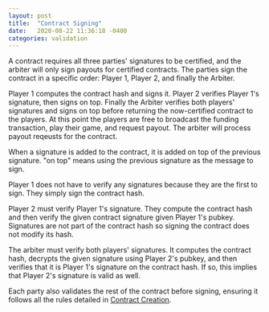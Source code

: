 ```yaml
---
layout: post
title:  "Contract Signing"
date:   2020-08-22 11:36:18 -0400
categories: validation
---
```


A contract requires all three parties' signatures to be certified, and the arbiter will only sign payouts for certified contracts. The parties sign the contract in a specific order: Player 1, Player 2, and finally the Arbiter. 

Player 1 computes the contract hash and signs it. Player 2 verifies Player 1's signature, then signs on top. Finally the Arbiter verifies both players' signatures and signs on top before returning the now-certified contract to the players. At this point the players are free to broadcast the funding transaction, play their game, and request payout. The arbiter will process payout reqeusts for the contract.

When a signature is added to the contract, it is added on top of the previous signature. "on top" means using the previous signature as the message to sign. 

Player 1 does not have to verify any signatures because they are the first to sign. They simply sign the contract hash.

Player 2 must verify Player 1's signature. They compute the contract hash and then verify the given contract signature given Player 1's pubkey. Signatures are not part of the contract hash so signing the contract does not modify its hash.

The arbiter must verify both players' signatures. It computes the contract hash, decrypts the given signature using Player 2's pubkey, and then verifies that it is Player 1's signature on the contract hash. If so, this implies that Player 2's signature is valid as well.

Each party also validates the rest of the contract before signing, ensuring it follows all the rules detailed in [Contract Creation](http://localhost:4000/validation/2020/08/21/contract-creation.html).
